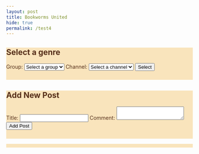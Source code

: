 ```yaml
---
layout: post
title: Bookworms United
hide: true
permalink: /test4
---
```

<style>
.container {
    background: #F9E4BC; 
    color: #562E19;
    padding-bottom: 10px; 
}
.post-item {
    border: 1px solid #ccc;
    padding: 16px;
    margin: 16px 0;
    border-radius: 8px;
    background-color: #f9f9f9;
}

.post-item h3 {
    margin-top: 0;
}

.post-item button {
    margin-top: 8px;
}
</style>

<div class="container">
    <div class="form-container">
        <h2>Select a genre</h2>
        <form id="selectionForm">
            <label for="group_id">Group:</label>
            <select id="group_id" name="group_id" required>
                <option value="">Select a group</option>
            </select>
            <label for="channel_id">Channel:</label>
            <select id="channel_id" name="channel_id" required>
                <option value="">Select a channel</option>
            </select>
            <button type="submit">Select</button>
        </form>
    </div>
</div>
<div class="container">
    <div class="form-container">
        <h2>Add New Post</h2>
        <form id="postForm">
            <label for="title">Title:</label>
            <input type="text" id="title" name="title" required>
            <label for="comment">Comment:</label>
            <textarea id="comment" name="comment" required></textarea>
            <button type="submit">Add Post</button>
        </form>
    </div>
</div>
<div class="container">
    <div id="data" class="data">
        <div class="left-side">
            <p id="count"></p>
        </div>
        <div class="details" id="details"></div>
    </div>
</div>
<script type="module">
    // Import server URI and standard fetch options
    import { pythonURI, fetchOptions } from '{{ site.baseurl }}/assets/js/api/config.js';
    async function fetchData(channelId) {
        try {
            const response = await fetch(`${pythonURI}/api/posts/filter`, {
                ...fetchOptions,
                method: 'POST',
                headers: {
                    'Content-Type': 'application/json'
                },
                body: JSON.stringify({ channel_id: channelId })
            });
            if (!response.ok) {
                throw new Error('Failed to fetch posts: ' + response.statusText);
            }
            const postData = await response.json();
            const postCount = postData.length || 0;
            document.getElementById('count').innerHTML = `<h2>Count ${postCount}</h2>`;
            const detailsDiv = document.getElementById('details');
            detailsDiv.innerHTML = '';
            postData.forEach(postItem => {
                const postElement = document.createElement('div');
                postElement.className = 'post-item';
                postElement.innerHTML = `
                    <h3>${postItem.title}</h3>
                    <p><strong>Channel:</strong> ${postItem.channel_name}</p>
                    <p><strong>User:</strong> ${postItem.user_name}</p>
                    <p>${postItem.comment}</p>
                    <button class="react-button" data-post-id="${postItem.id}">React</button>
                    <div id="reactions-${postItem.id}"></div> <!-- Div for displaying reactions -->
                `;
                detailsDiv.appendChild(postElement);
                fetchReactions(postItem.id); // Fetch reactions for each post
            });
        } catch (error) {
            console.error('Error fetching posts:', error);
        }
    }
    // Event delegation for reaction buttons
    document.getElementById('details').addEventListener('click', function(event) {
        if (event.target.classList.contains('react-button')) {
            const postId = event.target.getAttribute('data-post-id');
            reactToPost(postId);
        }
    });
    async function reactToPost(postId) {
        console.log(`Reacting to post ID: ${postId}`); // Debugging statement
        const userId = prompt("Enter your User ID:");
        const reactionType = prompt("Enter your reaction (e.g., 👍, ❤️, 😂):");
        if (userId && reactionType) {
            const reactionData = {
                user_id: userId,
                post_id: postId,
                reaction_type: reactionType
            };
            try {
                const response = await fetch(`${pythonURI}/api/reaction`, {
                    ...fetchOptions,
                    method: 'POST',
                    headers: {
                        'Content-Type': 'application/json'
                    },
                    body: JSON.stringify(reactionData)
                });
                if (!response.ok) {
                    throw new Error('Failed to add reaction: ' + response.statusText);
                }
                alert('Reaction added successfully!');
                fetchReactions(postId); // Refresh reactions after adding
            } catch (error) {
                console.error('Error adding reaction:', error);
                alert('Error adding reaction: ' + error.message);
            }
        }
    }
</script>
